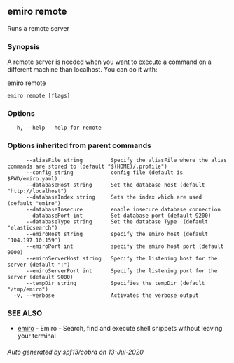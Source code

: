 ## emiro remote

Runs a remote server

### Synopsis

A remote server is needed when you want to execute a command on a different machine than localhost.
You can do it with:

emiro remote

```
emiro remote [flags]
```

### Options

```
  -h, --help   help for remote
```

### Options inherited from parent commands

```
      --aliasFile string         Specify the aliasFile where the alias commands are stored to (default "$(HOME)/.profile")
      --config string            config file (default is $PWD/emiro.yaml)
      --databaseHost string      Set the database host (default "http://localhost")
      --databaseIndex string     Sets the index which are used (default "emiro")
      --databaseInsecure         enable insecure database connection
      --databasePort int         Set database port (default 9200)
      --databaseType string      Set the database Type  (default "elasticsearch")
      --emiroHost string         specify the emiro host (default "104.197.10.159")
      --emiroPort int            specify the emiro host port (default 9000)
      --emiroServerHost string   Specify the listening host for the server (default ":")
      --emiroServerPort int      Specify the listening port for the server (default 9000)
      --tempDir string           Specifies the tempDir (default "/tmp/emiro")
  -v, --verbose                  Activates the verbose output
```

### SEE ALSO

* [emiro](emiro.md)	 - Emiro - Search, find and execute shell snippets without leaving your terminal

###### Auto generated by spf13/cobra on 13-Jul-2020
